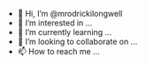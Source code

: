 - 👋 Hi, I’m @mrodrickilongwell
- 👀 I’m interested in ...
- 🌱 I’m currently learning ...
- 💞️ I’m looking to collaborate on ...
- 📫 How to reach me ...

<!---
mrodrickilongwell/mrodrickilongwell is a ✨ special ✨ repository because its `README.md` (this file) appears on your GitHub profile.
You can click the Preview link to take a look at your changes.
--->
